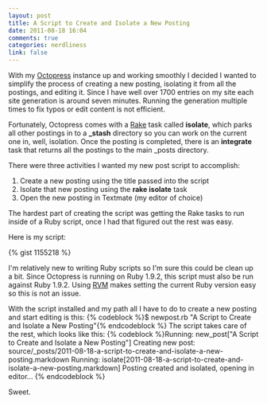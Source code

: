 ```yaml
---
layout: post
title: A Script to Create and Isolate a New Posting
date: 2011-08-18 16:04
comments: true
categories: nerdliness
link: false
---
```

With my [Octopress](http://octopress.org "Octopress") instance up and working smoothly I decided I wanted to simplify the process of creating a new posting, isolating it from all the postings, and editing it. Since I have well over 1700 entries on my site each site generation is around seven minutes. Running the generation multiple times to fix typos or edit content is not efficient. 

Fortunately, Octopress comes with a [Rake](http://rake.rubyforge.org/ "Rake") task called **isolate**, which parks all other postings in to a **\_stash** directory so you can work on the current one in, well, isolation. Once the posting is completed, there is an **integrate** task that returns all the postings to the main \_posts directory.

There were three activities I wanted my new post script to accomplish:

1. Create a new posting using the title passed into the script
2. Isolate that new posting using the **rake isolate** task
3. Open the new posting in Textmate (my editor of choice)

The hardest part of creating the script was getting the Rake tasks to run inside of a Ruby script, once I had that figured out the rest was easy.

Here is my script:

{% gist 1155218 %}

I'm relatively new to writing Ruby scripts so I'm sure this could be clean up a bit. Since Octopress is running on Ruby 1.9.2, this script must also be run against Ruby 1.9.2. Using [RVM](http://beginrescueend.com/ "RVM") makes setting the current Ruby version easy so this is not an issue.

With the script installed and my path all I have to do to create a new posting and start editing is this: {% codeblock %}$ newpost.rb "A Script to Create and Isolate a New Posting"{% endcodeblock %} The script takes care of the rest, which looks like this: {% codeblock %}Running: new_post["A Script to Create and Isolate a New Posting"]
Creating new post: source/_posts/2011-08-18-a-script-to-create-and-isolate-a-new-posting.markdown
Running: isolate[2011-08-18-a-script-to-create-and-isolate-a-new-posting.markdown]
Posting created and isolated, opening in editor... {% endcodeblock %}

Sweet.